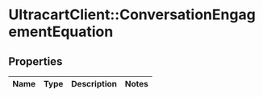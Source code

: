 # UltracartClient::ConversationEngagementEquation

## Properties
Name | Type | Description | Notes
------------ | ------------- | ------------- | -------------


